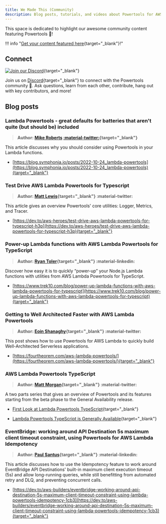 ```yaml
---
title: We Made This (Community)
description: Blog posts, tutorials, and videos about Powertools for AWS Lambda (TypeScript) created by the Powertools Community.
---
```


<!-- markdownlint-disable MD043 -->

This space is dedicated to highlight our awesome community content featuring Powertools 🙏!

!!! info "[Get your content featured here](https://github.com/aws-powertools/powertools-lambda-typescript/issues/new?assignees=&labels=community-content&template=share_your_work.yml&title=%5BI+Made+This%5D%3A+%3CTITLE%3E){target="_blank"}!"

## Connect

[![Join our Discord](https://dcbadge.vercel.app/api/server/B8zZKbbyET)](https://discord.gg/B8zZKbbyET){target="_blank"}

Join us on [Discord](https://discord.gg/B8zZKbbyET){target="_blank"} to connect with the Powertools community 👋. Ask questions, learn from each other, contribute, hang out with key contributors, and more!

## Blog posts

<!-- markdownlint-disable MD013 -->
### Lambda Powertools - great defaults for batteries that aren't quite (but should be) included
<!-- markdownlint-enable MD013 -->

> **Author: [Mike Roberts](mailto:mike@symphonia.io) [:material-twitter:](https://twitter.com/mikebroberts){target="_blank"}**

This article discusses why you should consider using Powertools in your Lambda functions.

* [https://blog.symphonia.io/posts/2022-10-24_lambda-powertools](https://blog.symphonia.io/posts/2022-10-24_lambda-powertools){target="_blank"}

### Test Drive AWS Lambda Powertools for Typescript

> **Author: [Matt Lewis](https://twitter.com/m_lewis){target="_blank"} :material-twitter:**

This article gives an overview Powertools' core utilities: Logger, Metrics, and Tracer.

* [https://dev.to/aws-heroes/test-drive-aws-lambda-powertools-for-typescript-h3p](https://dev.to/aws-heroes/test-drive-aws-lambda-powertools-for-typescript-h3p){target="_blank"}

### Power-up Lambda functions with AWS Lambda Powertools for TypeScript

> **Author: [Ryan Toler](https://www.linkedin.com/in/ryantoler/){target="_blank"} :material-linkedin:**

Discover how easy it is to quickly “power-up” your Node.js Lambda functions with utilities from AWS Lambda Powertools for TypeScript.

* [https://www.trek10.com/blog/power-up-lambda-functions-with-aws-lambda-powertools-for-typescript](https://www.trek10.com/blog/power-up-lambda-functions-with-aws-lambda-powertools-for-typescript){target="_blank"}

### Getting to Well Architected Faster with AWS Lambda Powertools

> **Author: [Eoin Shanaghy](https://twitter.com/eoins){target="_blank"} :material-twitter:**

This post shows how to use Powertools for AWS Lambda to quickly build Well-Architected Serverless applications.

* [https://fourtheorem.com/aws-lambda-powertools/](https://fourtheorem.com/aws-lambda-powertools/){target="_blank"}

### AWS Lambda Powertools TypeScript

> **Author: [Matt Morgan](https://twitter.com/NullishCoalesce){target="_blank"} :material-twitter:**

A two parts series that gives an overview of Powertools and its features starting from the beta phase to the General Availability release.

* [First Look at Lambda Powertools TypeScript](https://dev.to/aws-builders/first-look-at-lambda-powertools-typescript-2k3p){target="_blank"}

* [Lambda Powertools TypeScript is Generally Available](https://dev.to/aws-builders/lambda-powertools-typescript-is-generally-available-1dm8){target="_blank"}

<!-- markdownlint-disable MD013 -->
### EventBridge: working around API Destination 5s maximum client timeout constraint, using Powertools for AWS Lambda Idempotency
<!-- markdownlint-enable MD013 -->

> **Author: [Paul Santus](https://www.linkedin.com/in/paulsantus/){target="_blank"} :material-linkedin:**

This article discusses how to use the Idempotency feature to work around EventBridge API Destinations' built-in maximum client execution timeout (5s) and allow long-running queries, while still benefitting from automated retry and DLQ, and preventing concurrent calls.

* [https://dev.to/aws-builders/eventbridge-working-around-api-destination-5s-maximum-client-timeout-constraint-using-lambda-powertools-idempotency-1cb3](https://dev.to/aws-builders/eventbridge-working-around-api-destination-5s-maximum-client-timeout-constraint-using-lambda-powertools-idempotency-1cb3){target="_blank"}

